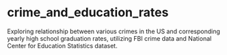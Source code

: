 # crime_and_education_rates
Exploring relationship between various crimes in the US and corresponding yearly high school graduation rates, utilizing FBI crime data and National Center for Education Statistics dataset. 
